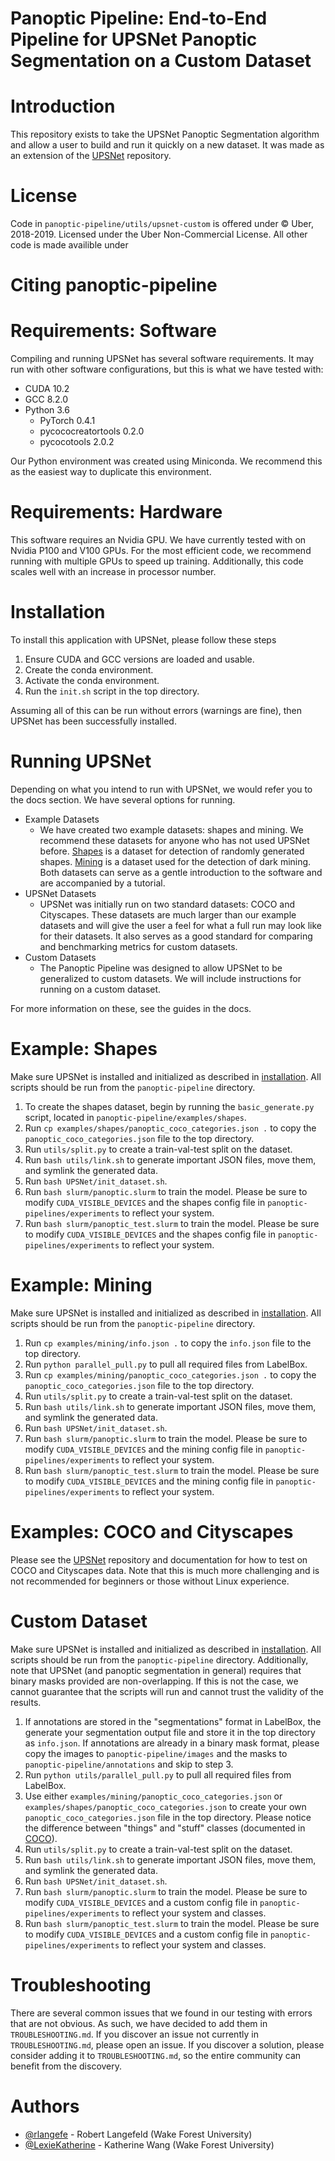 # Panoptic Pipeline: End-to-End Pipeline for UPSNet Panoptic Segmentation on a Custom Dataset

# Introduction
This repository exists to take the UPSNet Panoptic Segmentation algorithm and allow a user to build and run it quickly on a new dataset. It was made as an extension of the [UPSNet](https://github.com/uber-research/UPSNet) repository.

# License
Code in `panoptic-pipeline/utils/upsnet-custom` is offered under © Uber, 2018-2019. Licensed under the Uber Non-Commercial License.
All other code is made availible under 

# Citing panoptic-pipeline

# Requirements: Software
Compiling and running UPSNet has several software requirements.
It may run with other software configurations, but this is what we have tested with:
- CUDA 10.2
- GCC 8.2.0
- Python 3.6
    - PyTorch 0.4.1
    - pycococreatortools 0.2.0
    - pycocotools 2.0.2

Our Python environment was created using Miniconda. We recommend this as the easiest way to duplicate this environment.

# Requirements: Hardware
This software requires an Nvidia GPU. We have currently tested with on Nvidia P100 and V100 GPUs.
For the most efficient code, we recommend running with multiple GPUs to speed up training.
Additionally, this code scales well with an increase in processor number.

# Installation <a name="installation"></a>
To install this application with UPSNet, please follow these steps
1. Ensure CUDA and GCC versions are loaded and usable.
2. Create the conda environment.
3. Activate the conda environment.
4. Run the `init.sh` script in the top directory.

Assuming all of this can be run without errors (warnings are fine), then UPSNet has been successfully installed.

# Running UPSNet
Depending on what you intend to run with UPSNet, we would refer you to the docs section. We have several options for running.
- Example Datasets
    - We have created two example datasets: shapes and mining. We recommend these datasets for anyone who has not used UPSNet before. [Shapes](#shapes) is a dataset for detection of randomly generated shapes. [Mining](#mining) is a dataset used for the detection of dark mining. Both datasets can serve as a gentle introduction to the software and are accompanied by a tutorial.
- UPSNet Datasets
    - UPSNet was initially run on two standard datasets: COCO and Cityscapes. These datasets are much larger than our example datasets and will give the user a feel for what a full run may look like for their datasets. It also serves as a good standard for comparing and benchmarking metrics for custom datasets.
- Custom Datasets
    - The Panoptic Pipeline was designed to allow UPSNet to be generalized to custom datasets. We will include instructions for running on a custom dataset.

For more information on these, see the guides in the docs.

# Example: Shapes <a name="shapes"></a>
Make sure UPSNet is installed and initialized as described in [installation](#installation). All scripts should be run from the `panoptic-pipeline` directory.

1. To create the shapes dataset, begin by running the `basic_generate.py` script, located in `panoptic-pipeline/examples/shapes`.
2. Run `cp examples/shapes/panoptic_coco_categories.json .` to copy the `panoptic_coco_categories.json` file to the top directory.
3. Run `utils/split.py` to create a train-val-test split on the dataset.
4. Run `bash utils/link.sh` to generate important JSON files, move them, and symlink the generated data.
5. Run `bash UPSNet/init_dataset.sh`.
6. Run `bash slurm/panoptic.slurm` to train the model. Please be sure to modify `CUDA_VISIBLE_DEVICES` and the shapes config file in `panoptic-pipelines/experiments` to reflect your system.
7. Run `bash slurm/panoptic_test.slurm` to train the model. Please be sure to modify `CUDA_VISIBLE_DEVICES` and the shapes config file in `panoptic-pipelines/experiments` to reflect your system.

# Example: Mining <a name="mining"></a>
Make sure UPSNet is installed and initialized as described in [installation](#installation). All scripts should be run from the `panoptic-pipeline` directory.

1. Run `cp examples/mining/info.json .` to copy the `info.json` file to the top directory.
2. Run `python parallel_pull.py` to pull all required files from LabelBox.
3. Run `cp examples/mining/panoptic_coco_categories.json .` to copy the `panoptic_coco_categories.json` file to the top directory.
4. Run `utils/split.py` to create a train-val-test split on the dataset.
5. Run `bash utils/link.sh` to generate important JSON files, move them, and symlink the generated data.
6. Run `bash UPSNet/init_dataset.sh`.
7. Run `bash slurm/panoptic.slurm` to train the model. Please be sure to modify `CUDA_VISIBLE_DEVICES` and the mining config file in `panoptic-pipelines/experiments` to reflect your system.
8. Run `bash slurm/panoptic_test.slurm` to train the model. Please be sure to modify `CUDA_VISIBLE_DEVICES` and the mining config file in `panoptic-pipelines/experiments` to reflect your system.

# Examples: COCO and Cityscapes
Please see the [UPSNet](https://github.com/uber-research/UPSNet) repository and documentation for how to test on COCO and Cityscapes data. Note that this is much more challenging and is not recommended for beginners or those without Linux experience.

# Custom Dataset <a name="custom"></a>
Make sure UPSNet is installed and initialized as described in [installation](#installation). All scripts should be run from the `panoptic-pipeline` directory. Additionally, note that UPSNet (and panoptic segmentation in general) requires that binary masks provided are non-overlapping. If this is not the case, we cannot guarantee that the scripts will run and cannot trust the validity of the results.

1. If annotations are stored in the "segmentations" format in LabelBox, the generate your segmentation output file and store it in the top directory as `info.json`. If annotations are already in a binary mask format, please copy the images to `panoptic-pipeline/images` and the masks to `panoptic-pipeline/annotations` and skip to step 3.
2. Run `python utils/parallel_pull.py` to pull all required files from LabelBox.
3. Use either `examples/mining/panoptic_coco_categories.json` or `examples/shapes/panoptic_coco_categories.json` to create your own `panoptic_coco_categories.json` file in the top directory. Please notice the difference between "things" and "stuff" classes (documented in [COCO](https://cocodataset.org/)).
4. Run `utils/split.py` to create a train-val-test split on the dataset.
5. Run `bash utils/link.sh` to generate important JSON files, move them, and symlink the generated data.
6. Run `bash UPSNet/init_dataset.sh`.
7. Run `bash slurm/panoptic.slurm` to train the model. Please be sure to modify `CUDA_VISIBLE_DEVICES` and a custom config file in `panoptic-pipelines/experiments` to reflect your system and classes.
8. Run `bash slurm/panoptic_test.slurm` to train the model. Please be sure to modify `CUDA_VISIBLE_DEVICES` and a custom config file in `panoptic-pipelines/experiments` to reflect your system and classes.

# Troubleshooting
There are several common issues that we found in our testing with errors that are not obvious. As such, we have decided to add them in `TROUBLESHOOTING.md`. If you discover an issue not currently in `TROUBLESHOOTING.md`, please open an issue. If you discover a solution, please consider adding it to `TROUBLESHOOTING.md`, so the entire community can benefit from the discovery.

# Authors
- [@rlangefe](https://github.com/rlangefe) - Robert Langefeld (Wake Forest University)
- [@LexieKatherine](https://github.com/LexieKatherine) - Katherine Wang (Wake Forest University)
